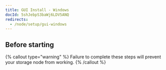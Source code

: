 ```yaml
---
title: GUI Install - Windows
docId: 5shJebpS3baWj6LDV5ANQ
redirects:
  - /node/setup/gui-windows
---
```


## Before starting

{% callout type="warning"  %}
Failure to complete these steps will prevent your storage node from working.
{% /callout %}

[](docId:hbCGTv1ZLLR2-kpSaGEXw)&#x20;

[](docId:v-fUvPqySvUwTMF-od6hD)&#x20;

[](docId:y0jltT-HzKPmDefi532sd)&#x20;

[](docId:owZeAc56KSDnUzDhsBfB8)&#x20;

[](docId:aT6VAB297OWLd4vqeXxf5)&#x20;
